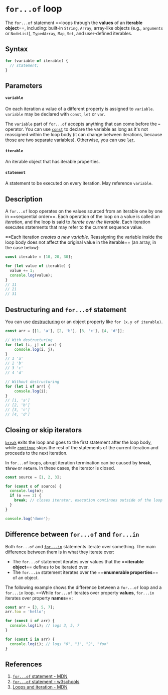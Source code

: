 # `for...of` loop

The `for...of` statement ==loops through the **values** of an **iterable object**==, including: built-in `String`, `Array`, array-like objects (e.g., `arguments` or `NodeList`), `TypedArray`, `Map`, `Set`, and user-defined iterables.

## Syntax

```js
for (variable of iterable) {
  // statement;
}
```

## Parameters

#### `variable` 

On each iteration a value of a different property is assigned to `variable`. `variable` may be declared with `const`, `let` or `var`.

The `variable` part of `for...of` accepts anything that can come before the `=` operator. You can use [`const`](https://developer.mozilla.org/en-US/docs/Web/JavaScript/Reference/Statements/const) to declare the variable as long as it's not reassigned within the loop body (it can change between iterations, because those are two separate variables). Otherwise, you can use [`let`](https://developer.mozilla.org/en-US/docs/Web/JavaScript/Reference/Statements/let).

#### `iterable` 

An iterable object that has iterable properties.

#### `statement`

A statement to be executed on every iteration. May reference `variable`.

## Description

A `for...of` loop operates on the values sourced from an iterable one by one in ==sequential order==. Each operation of the loop on a value is called an *iteration*, and the loop is said to *iterate over the iterable*. Each iteration executes statements that may refer to the current sequence value.

==Each iteration _creates a new variable_. Reassigning the variable inside the loop body does not affect the original value in the iterable== (an array, in the case below):

```js
const iterable = [10, 20, 30];

for (let value of iterable) {
  value += 1;
  console.log(value);
}
// 11
// 21
// 31
```

## Destructuring and `for...of` statement

You can use [destructuring](https://developer.mozilla.org/en-US/docs/Web/JavaScript/Reference/Operators/Destructuring_assignment) or an object property like `for (x.y of iterable)`.

```js
const arr = [[1, 'a'], [2, 'b'], [3, 'c'], [4, 'd']];

// With destructuring
for (let [i, j] of arr) {
    console.log(i, j);
}
// 1 'a'
// 2 'b'
// 3 'c'
// 4 'd'

// Without destructuring
for (let i of arr) {
    console.log(i);
}
// [1, 'a']
// [2, 'b']
// [3, 'c']
// [4, 'd']
```

## Closing or skip iterators

[`break`](https://developer.mozilla.org/en-US/docs/Web/JavaScript/Reference/Statements/break) exits the loop and goes to the first statement after the loop body, while [`continue`](https://developer.mozilla.org/en-US/docs/Web/JavaScript/Reference/Statements/continue) skips the rest of the statements of the current iteration and proceeds to the next iteration.

In `for...of` loops, abrupt iteration termination can be caused by **`break`**, **`throw`** or **`return`**. In these cases, the iterator is closed.

```js
const source = [1, 2, 3];

for (const o of source) {
  console.log(o);
  if (o === 2) {
    break; // closes iterator, execution continues outside of the loop
  }
}

console.log('done');
```

## Difference between `for...of` and `for...in`

Both `for...of` and [`for...in`](https://developer.mozilla.org/en-US/docs/Web/JavaScript/Reference/Statements/for...in) statements iterate over something. The main difference between them is in what they iterate over:

- The `for...of` statement iterates over values that the ==**iterable object**== defines to be iterated over.
- The `for...in` statement iterates over the ==**enumerable properties**== of an object.

The following example shows the difference between a `for...of` loop and a `for...in` loop. ==While  `for...of` iterates over property **values**, `for...in` iterates over property **names**==:

```js
const arr = [3, 5, 7];
arr.foo = 'hello';

for (const i of arr) {
  console.log(i); // logs 3, 5, 7
}

for (const i in arr) {
  console.log(i); // logs "0", "1", "2", "foo"
}
```

## References

1. [`for...of` statement - MDN](https://developer.mozilla.org/en-US/docs/Web/JavaScript/Reference/Statements/for...of)
2. [`for...of` statement - w3schools](https://www.w3schools.com/JS/js_loop_forof.asp)
3. [Loops and iteration - MDN](https://developer.mozilla.org/en-US/docs/Web/JavaScript/Guide/Loops_and_iteration)
